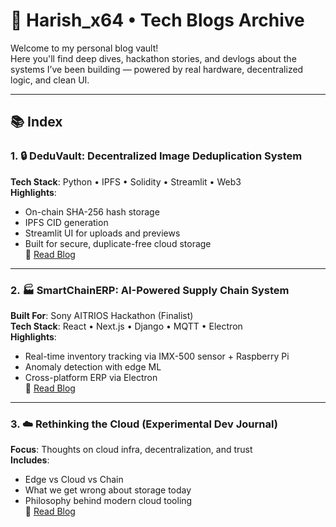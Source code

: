 # 🧠 Harish_x64 • Tech Blogs Archive

Welcome to my personal blog vault!  
Here you'll find deep dives, hackathon stories, and devlogs about the systems I’ve been building — powered by real hardware, decentralized logic, and clean UI.

---

## 📚 Index

### 1. 🔒 DeduVault: Decentralized Image Deduplication System  
**Tech Stack**: Python • IPFS • Solidity • Streamlit • Web3  
**Highlights**:
- On-chain SHA-256 hash storage
- IPFS CID generation
- Streamlit UI for uploads and previews  
- Built for secure, duplicate-free cloud storage  
📄 [Read Blog](./deduvault.md)

---

### 2. 🏭 SmartChainERP: AI-Powered Supply Chain System  
**Built For**: Sony AITRIOS Hackathon (Finalist)  
**Tech Stack**: React • Next.js • Django • MQTT • Electron  
**Highlights**:
- Real-time inventory tracking via IMX-500 sensor + Raspberry Pi  
- Anomaly detection with edge ML  
- Cross-platform ERP via Electron  
📄 [Read Blog](./Sony-Aitrios_Hackathon_Final.md)

---

### 3. ☁️ Rethinking the Cloud (Experimental Dev Journal)  
**Focus**: Thoughts on cloud infra, decentralization, and trust  
**Includes**:  
- Edge vs Cloud vs Chain  
- What we get wrong about storage today  
- Philosophy behind modern cloud tooling  
📄 [Read Blog](./cloud.md)

